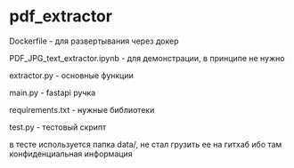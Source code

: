 # pdf_extractor

Dockerfile - для развертывания через докер

PDF_JPG_text_extractor.ipynb - для демонстрации, в принципе не нужно

extractor.py - основные функции

main.py - fastapi ручка

requirements.txt - нужные библиотеки

test.py - тестовый скрипт

в тесте используется папка data/, не стал грузить ее на гитхаб ибо там конфиденциальная информация
